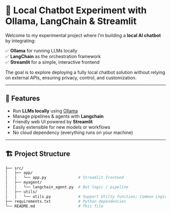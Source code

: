 # 🤖 Local Chatbot Experiment with Ollama, LangChain & Streamlit

Welcome to my experimental project where I’m building a **local AI chatbot** by integrating:

✅ **Ollama** for running LLMs locally  
✅ **LangChain** as the orchestration framework  
✅ **Streamlit** for a simple, interactive frontend

The goal is to explore deploying a fully local chatbot solution without relying on external APIs, ensuring privacy, control, and customization.

---

## 🚀 Features

- Run **LLMs locally** using [Ollama](https://ollama.com/)
- Manage pipelines & agents with **Langchain**
- Friendly web UI powered by **Streamlit**
- Easily extensible for new models or workflows
- No cloud dependency (everything runs on your machine)

---

## 🏗️ Project Structure


```bash
├── src/
│   ├── app/
│   │   └── app.py              # Streamlit frontend
│   ├── myagent/
│   │   └── langchain_agent.py  # Bot logic / pipeline
│   ├── utils/
│   │   └── utils.py            # Support Utilty function; Common Logics
├── requirements.txt            # Python dependencies
└── README.md                   # This file